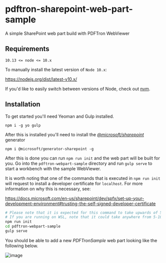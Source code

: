 # pdftron-sharepoint-web-part-sample
A simple SharePoint web part build with PDFTron WebViewer 

## Requirements

```
10.13 <= node <= 10.x
```

To manually install the latest version of `Node 10.x`:

https://nodejs.org/dist/latest-v10.x/

If you'd like to easily switch between versions of Node, check out [nvm](https://github.com/nvm-sh/nvm).

## Installation

To get started you'll need Yeoman and Gulp installed.

```
npm i -g yo gulp
```

After this is installed you'll need to install the [*@microsoft/sharepoint*](https://www.npmjs.com/package/@microsoft/generator-sharepoint) generator

```
npm i @microsoft/generator-sharepoint -g
```

After this is done you can run `npm run init` and the web part will be built for you. Go into the `pdftron-webpart-sample` directory and run `gulp serve` to start a workbench with the sample WebViewer.

It is worth noting that one of the commands that is executed in `npm run init` will request to install a developer
certificate for `localhost`. For more information on why this is necessary, see:

https://docs.microsoft.com/en-us/sharepoint/dev/spfx/set-up-your-development-environment#trusting-the-self-signed-developer-certificate

```bash
# Please note that it is expected for this command to take upwards of 5 minutes if running natively on Windows
# If you are running on WSL, note that it could take anywhere from 5-10 minutes
npm run init
cd pdftron-webpart-sample
gulp serve
```
You should be able to add a new *PDFTronSample* web part looking like the following below.

![image](https://raw.githubusercontent.com/mike-mh/pdftron-sharepoint-web-part-sample/main/.github/images/localhost-image.png)
